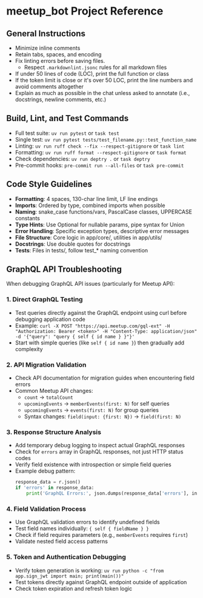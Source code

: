 # meetup_bot Project Reference

## General Instructions

- Minimize inline comments
- Retain tabs, spaces, and encoding
- Fix linting errors before saving files.
  - Respect `.markdownlint.jsonc` rules for all markdown files
- If under 50 lines of code (LOC), print the full function or class
- If the token limit is close or it's over 50 LOC, print the line numbers and avoid comments altogether
- Explain as much as possible in the chat unless asked to annotate (i.e., docstrings, newline comments, etc.)

## Build, Lint, and Test Commands

- Full test suite: `uv run pytest` or `task test`
- Single test: `uv run pytest tests/test_filename.py::test_function_name`
- Linting: `uv run ruff check --fix --respect-gitignore` or `task lint`
- Formatting: `uv run ruff format --respect-gitignore` or `task format`
- Check dependencies: `uv run deptry .` or `task deptry`
- Pre-commit hooks: `pre-commit run --all-files` or `task pre-commit`

## Code Style Guidelines

- **Formatting**: 4 spaces, 130-char line limit, LF line endings
- **Imports**: Ordered by type, combined imports when possible
- **Naming**: snake_case functions/vars, PascalCase classes, UPPERCASE constants
- **Type Hints**: Use Optional for nullable params, pipe syntax for Union
- **Error Handling**: Specific exception types, descriptive error messages
- **File Structure**: Core logic in app/core/, utilities in app/utils/
- **Docstrings**: Use double quotes for docstrings
- **Tests**: Files in tests/, follow test_* naming convention

## GraphQL API Troubleshooting

When debugging GraphQL API issues (particularly for Meetup API):

### 1. Direct GraphQL Testing
- Test queries directly against the GraphQL endpoint using curl before debugging application code
- Example: `curl -X POST "https://api.meetup.com/gql-ext" -H "Authorization: Bearer <token>" -H "Content-Type: application/json" -d '{"query": "query { self { id name } }"}'`
- Start with simple queries (like `self { id name }`) then gradually add complexity

### 2. API Migration Validation
- Check API documentation for migration guides when encountering field errors
- Common Meetup API changes:
  - `count` → `totalCount`
  - `upcomingEvents` → `memberEvents(first: N)` for self queries
  - `upcomingEvents` → `events(first: N)` for group queries
  - Syntax changes: `field(input: {first: N})` → `field(first: N)`

### 3. Response Structure Analysis
- Add temporary debug logging to inspect actual GraphQL responses
- Check for `errors` array in GraphQL responses, not just HTTP status codes
- Verify field existence with introspection or simple field queries
- Example debug pattern:
  ```python
  response_data = r.json()
  if 'errors' in response_data:
      print('GraphQL Errors:', json.dumps(response_data['errors'], indent=2))
  ```

### 4. Field Validation Process
- Use GraphQL validation errors to identify undefined fields
- Test field names individually: `{ self { fieldName } }`
- Check if field requires parameters (e.g., `memberEvents` requires `first`)
- Validate nested field access patterns

### 5. Token and Authentication Debugging
- Verify token generation is working: `uv run python -c "from app.sign_jwt import main; print(main())"`
- Test tokens directly against GraphQL endpoint outside of application
- Check token expiration and refresh token logic
